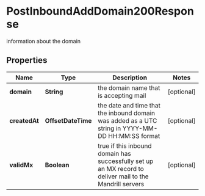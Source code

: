 

# PostInboundAddDomain200Response

information about the domain

## Properties

| Name | Type | Description | Notes |
|------------ | ------------- | ------------- | -------------|
|**domain** | **String** | the domain name that is accepting mail |  [optional] |
|**createdAt** | **OffsetDateTime** | the date and time that the inbound domain was added as a UTC string in YYYY-MM-DD HH:MM:SS format |  [optional] |
|**validMx** | **Boolean** | true if this inbound domain has successfully set up an MX record to deliver mail to the Mandrill servers |  [optional] |



